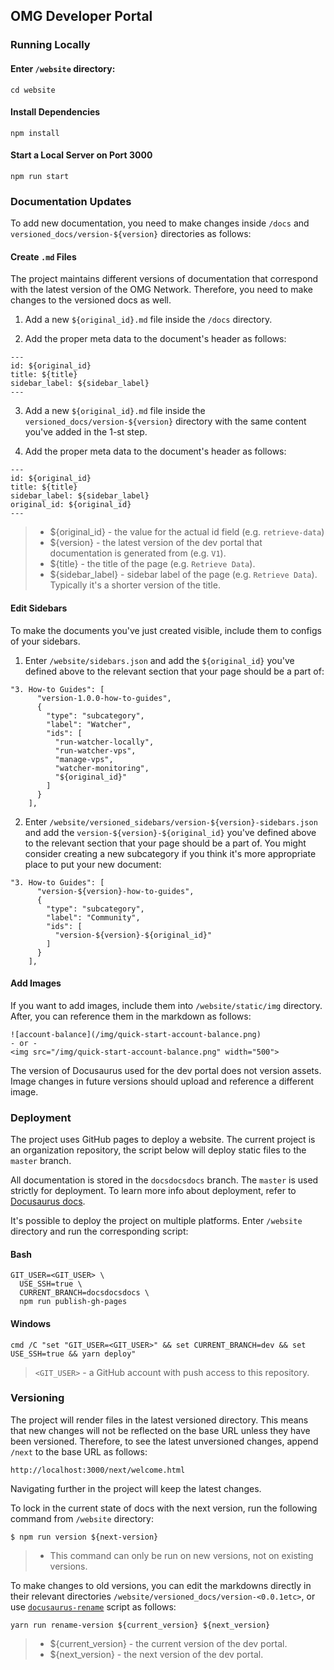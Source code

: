 ## OMG Developer Portal

### Running Locally

#### Enter `/website` directory:

```
cd website
```

#### Install Dependencies

```
npm install
```

#### Start a Local Server on Port 3000

```
npm run start
```

### Documentation Updates

To add new documentation, you need to make changes inside `/docs` and `versioned_docs/version-${version}` directories as follows:

#### Create `.md` Files

The project maintains different versions of documentation that correspond with the latest version of the OMG Network. Therefore, you need to make changes to the versioned docs as well.

1. Add a new `${original_id}.md` file inside the `/docs` directory.

2. Add the proper meta data to the document's header as follows:
  
```
---
id: ${original_id}
title: ${title}
sidebar_label: ${sidebar_label}
---
```
3. Add a new `${original_id}.md` file inside the `versioned_docs/version-${version}` directory with the same content you've added in the 1-st step.

4. Add the proper meta data to the document's header as follows:
  
```
---
id: ${original_id}
title: ${title}
sidebar_label: ${sidebar_label}
original_id: ${original_id}
---
```

> - ${original_id} - the value for the actual id field (e.g. `retrieve-data`)
> - ${version} - the latest version of the dev portal that documentation is generated from (e.g. `V1`).
> - ${title} - the title of the page (e.g. `Retrieve Data`).
> - ${sidebar_label} - sidebar label of the page (e.g. `Retrieve Data`). Typically it's a shorter version of the title.

#### Edit Sidebars

To make the documents you've just created visible, include them to configs of your sidebars.

1. Enter `/website/sidebars.json` and add the `${original_id}` you've defined above to the relevant section that your page should be a part of:

```
"3. How-to Guides": [
      "version-1.0.0-how-to-guides",
      {
        "type": "subcategory",
        "label": "Watcher",
        "ids": [
          "run-watcher-locally",
          "run-watcher-vps",
          "manage-vps",
          "watcher-monitoring",
          "${original_id}"
        ]
      }
    ],
```

2. Enter `/website/versioned_sidebars/version-${version}-sidebars.json` and add the `version-${version}-${original_id}` you've defined above to the relevant section that your page should be a part of. You might consider creating a new subcategory if you think it's more appropriate place to put your new document:

```
"3. How-to Guides": [
      "version-${version}-how-to-guides",
      {
        "type": "subcategory",
        "label": "Community",
        "ids": [
          "version-${version}-${original_id}"
        ]
      }
    ],
```

#### Add Images

If you want to add images, include them into `/website/static/img` directory. After, you can reference them in the markdown as follows:

```
![account-balance](/img/quick-start-account-balance.png)
- or -
<img src="/img/quick-start-account-balance.png" width="500">
```

The version of Docusaurus used for the dev portal does not version assets. Image changes in future versions should upload and reference a different image.

### Deployment

The project uses GitHub pages to deploy a website. The current project is an organization repository, the script below will deploy static files to the `master` branch.

All documentation is stored in the `docsdocsdocs` branch. The `master` is used strictly for deployment. To learn more info about deployment, refer to [Docusaurus docs](https://github.com/facebook/docusaurus/blob/master/docs/getting-started-publishing.md#using-github-pages). 

It's possible to deploy the project on multiple platforms. Enter `/website` directory and run the corresponding script:

#### Bash

```
GIT_USER=<GIT_USER> \ 
  USE_SSH=true \
  CURRENT_BRANCH=docsdocsdocs \
  npm run publish-gh-pages
```

#### Windows

```
cmd /C "set "GIT_USER=<GIT_USER>" && set CURRENT_BRANCH=dev && set USE_SSH=true && yarn deploy"
```

> `<GIT_USER>` - a GitHub account with push access to this repository.

### Versioning

The project will render files in the latest versioned directory. This means that new changes will not be reflected on the base URL unless they have been versioned. Therefore, to see the latest unversioned changes, append `/next` to the base URL as follows:

```
http://localhost:3000/next/welcome.html
```

Navigating further in the project will keep the latest changes.

To lock in the current state of docs with the next version, run the following command from `/website` directory:

```
$ npm run version ${next-version}
```

> - This command can only be run on new versions, not on existing versions.

To make changes to old versions, you can edit the markdowns directly in their relevant directories `/website/versioned_docs/version-<0.0.1etc>`, or use [`docusaurus-rename`](https://docusaurus.io/docs/en/versioning#renaming-existing-versions) script as follows:

```
yarn run rename-version ${current_version} ${next_version}
```

> - ${current_version} - the current version of the dev portal.
> - ${next_version} - the next version of the dev portal.
